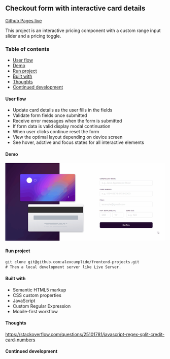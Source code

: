 ## Checkout form with interactive card details
[Github Pages live](https://alexcumplido.github.io/frontend-projects/interactive-card-form/)

This project is an interactive pricing component with a custom range input slider and a pricing toggle.

### Table of contents
- [User flow](#user-flow)
- [Demo](#demo)
- [Run project](#run-project)
- [Built with](#built-with)
- [Thoughts](#thoughts)
- [Continued development](#continued-development)

#### User flow
  - Update card details as the user fills in the fields
  - Validate form fields once submitted
  - Receive error messages when the form is submitted
  - If form data is valid display modal continuation
  - When user clicks continue reset the form
  - View the optimal layout depending on device screen
  - See hover, adctive and focus states for all interactive elements
  
#### Demo
![Project demo](./images/formComponent.gif)

#### Run project
```
git clone git@github.com:alexcumplido/frontend-projects.git
# Then a local development server like Live Server.
```

#### Built with
- Semantic HTML5 markup
- CSS custom properties
- JavaScript
- Custom Regular Expression
- Mobile-first workflow

#### Thoughts
https://stackoverflow.com/questions/25101781/javascript-regex-split-credit-card-numbers

#### Continued development
